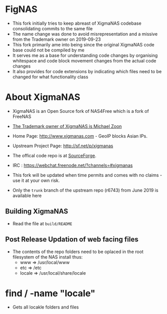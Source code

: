 # FigNAS
* This fork initially tries to keep abreast of XigmaNAS codebase consolidating commits to the same file
* The name change was done to avoid misrepresentation and a missive from the Trademark owner on 2019-09-23
* This fork primarily ame into being since the original XigmaNAS code base could not be compiled by me
* It serves me as a base for understanding code changes by organising whitespace and code block movement changes from the actual code changes
* It also provides for code extensions by indicating which files need to be changed for what functionality class

# About XigmaNAS
* XigmaNAS is an Open Source fork of NAS4Free which is a fork of FreeNAS
* [The Trademark owner of XigmaNAS is Michael Zoon](http://tsdr.uspto.gov/#caseNumber=87689146&amp;caseSearchType=US_APPLICATION&amp;caseType=SERIAL_NO&amp;searchType=statusSearch)

* Home Page: http://www.xigmanas.com - GeoIP blocks Asian IPs.
* Upstream Project Page: http://sf.net/p/xigmanas
* The offical code repo is at [SourceForge](https://sourceforge.net/p/xigmanas/code).
* IRC : https://webchat.freenode.net/?channels=#xigmanas
* This fork will be updated when time permits and comes with no claims - use it at your own risk.
* Only the `trunk` branch of the upstream repo (r6743) from June 2019 is available here

## Building XigmaNAS
* Read the file at `build/README`

## Post Release Updation of web facing files
* The contents of the repo folders need to be oplaced in the root filesystem of the NAS install thus:
	* www => /usr/local/www
	* etc => /etc
	* locale => /usr/local/share/locale

# find / -name "locale"
* Gets all locakle folders and files
